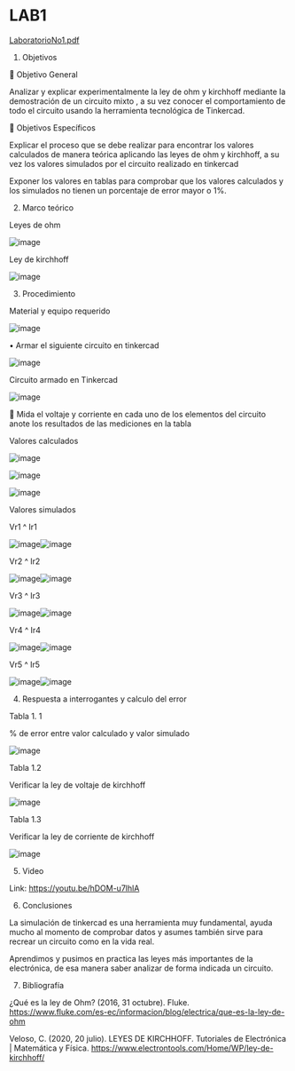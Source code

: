 # LAB1
[LaboratorioNo1.pdf](https://github.com/AaronChiriboga/LAB1/files/9991306/LaboratorioNo1.pdf)

1.	Objetivos

	Objetivo General

Analizar y explicar experimentalmente la ley de ohm y kirchhoff mediante la demostración de un circuito mixto , a su vez conocer el comportamiento de todo el circuito usando la herramienta tecnológica de Tinkercad.

	Objetivos Específicos

Explicar el proceso que se debe realizar para encontrar los valores calculados de manera teórica aplicando las leyes de ohm y kirchhoff, a su vez los valores simulados por el circuito realizado en tinkercad

Exponer los valores en tablas para comprobar que los valores calculados y los simulados no tienen un porcentaje de error mayor o 1%.

2.	Marco teórico

Leyes de ohm

![image](https://user-images.githubusercontent.com/116781843/201395855-07999371-09d4-4d7f-a45f-ff6868dc13b6.png)

Ley de kirchhoff

![image](https://user-images.githubusercontent.com/116781843/201395896-a92b0bc2-c84a-48fc-96eb-b75f71e6ad2c.png)

3.	Procedimiento

Material y equipo requerido

![image](https://user-images.githubusercontent.com/116781843/201396238-3095e825-ef5c-4256-b8bb-4141db458bfa.png)

•	Armar el siguiente circuito en tinkercad

![image](https://user-images.githubusercontent.com/116781843/201396378-1b0d6572-a5f9-4417-86ef-8e76cb246421.png)

Circuito armado en Tinkercad

![image](https://user-images.githubusercontent.com/116781843/201396408-329f43a9-040b-4f4d-94cb-b623aba925e6.png)

	Mida el voltaje y corriente en cada uno de los elementos del circuito anote los resultados de las mediciones en la tabla

Valores calculados

![image](https://user-images.githubusercontent.com/116781843/201396469-2fafa33e-6f02-4b55-a102-4e0ae6e5b90b.png)

![image](https://user-images.githubusercontent.com/116781843/201396490-cb97f9cb-9616-48b3-83c5-8f82a08ad9ba.png)

![image](https://user-images.githubusercontent.com/116781843/201396503-50782e82-9abc-450c-81be-782be1a51d49.png)

Valores simulados

Vr1 ^ Ir1

![image](https://user-images.githubusercontent.com/116781843/201396541-f0d5d1ff-a03c-4ac2-8ca2-fc6f257414b0.png)![image](https://user-images.githubusercontent.com/116781843/201396667-60e32a6e-bced-4b3d-b5e8-0fbefc5c9ef1.png)

Vr2 ^ Ir2

![image](https://user-images.githubusercontent.com/116781843/201396572-e825d926-8000-45cc-9536-de1d0600f0cc.png)![image](https://user-images.githubusercontent.com/116781843/201396696-c7e1683b-adb4-4aa1-85a9-bef35840165e.png)

Vr3 ^ Ir3

![image](https://user-images.githubusercontent.com/116781843/201396627-e84d517e-a057-43fd-8ab5-849628c4efca.png)![image](https://user-images.githubusercontent.com/116781843/201396714-670677ed-b15a-4d10-9192-afe92bd1a78f.png)

Vr4 ^ Ir4

![image](https://user-images.githubusercontent.com/116781843/201396825-858ac517-62da-414d-9ffd-d2eb75034797.png)![image](https://user-images.githubusercontent.com/116781843/201396841-1b21229a-3921-47a2-9438-f5400def0e90.png)

Vr5 ^ Ir5

![image](https://user-images.githubusercontent.com/116781843/201396874-9004fcda-74f9-4e74-819a-da724f6eeeae.png)![image](https://user-images.githubusercontent.com/116781843/201396891-e187ae37-2bb6-4b26-93f5-1cc1e3adf0ae.png)

4.	Respuesta a interrogantes y calculo del error

Tabla 1. 1

% de error entre valor calculado y valor simulado

![image](https://user-images.githubusercontent.com/116781843/201396952-476f1f08-ba42-4713-815f-7bf55f3bec21.png)

Tabla 1.2 

Verificar la ley de voltaje  de kirchhoff

![image](https://user-images.githubusercontent.com/116781843/201397104-d57f7e65-2de6-4232-ac5b-1e0f579e47c0.png)

Tabla 1.3 

Verificar la ley de corriente de kirchhoff 

![image](https://user-images.githubusercontent.com/116781843/201397146-fab8517d-6854-4fa1-8fc1-295b0b244ea0.png)

5.	Video 

Link: https://youtu.be/hDOM-u7lhlA

6.	Conclusiones 

La simulación de tinkercad es una herramienta muy fundamental, ayuda mucho al momento de comprobar datos y asumes también sirve para recrear un circuito como en la vida real.

Aprendimos y pusimos en practica las  leyes más importantes de la electrónica, de esa manera saber analizar de forma indicada un circuito.

7.	Bibliografía
 
¿Qué es la ley de Ohm? (2016, 31 octubre). Fluke. https://www.fluke.com/es-ec/informacion/blog/electrica/que-es-la-ley-de-ohm

Veloso, C. (2020, 20 julio). LEYES DE KIRCHHOFF. Tutoriales de Electrónica | Matemática y Física. https://www.electrontools.com/Home/WP/ley-de-kirchhoff/



